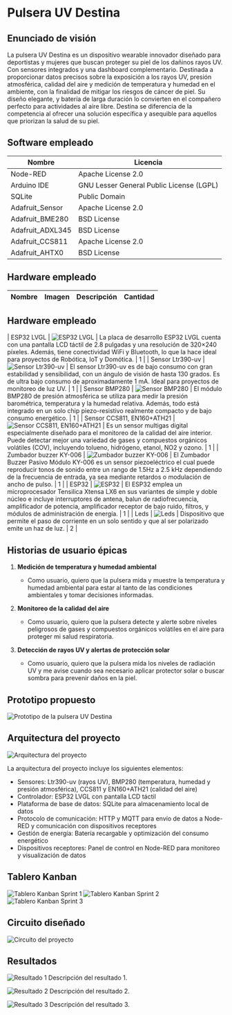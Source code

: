 # Pulsera UV Destina

## Enunciado de visión

La pulsera UV Destina es un dispositivo wearable innovador diseñado para deportistas y mujeres que buscan proteger su piel de los dañinos rayos UV. Con sensores integrados y una dashboard complementario. Destinada a proporcionar datos precisos sobre la exposición a los rayos UV, presión atmosférica, calidad del aire y medición de temperatura y humedad en el ambiente, con la finalidad de mitigar los riesgos de cáncer de piel. Su diseño elegante, y batería de larga duración lo convierten en el compañero perfecto para actividades al aire libre. Destina se diferencia de la competencia al ofrecer una solución específica y asequible para aquellos que priorizan la salud de su piel.

## Software empleado

| Nombre                | Licencia                                                                                        |
|-----------------------|--------------------------------------------------------------------------------------------------|
| Node-RED              | Apache License 2.0                                                                              |
| Arduino IDE           | GNU Lesser General Public License (LGPL)                                                        |
| SQLite                | Public Domain                                                                                   |
| Adafruit_Sensor       | Apache License 2.0                                                                              |
| Adafruit_BME280       | BSD License                                                                                     |
| Adafruit_ADXL345      | BSD License                                                                                     |
| Adafruit_CCS811       | Apache License 2.0                                                                              |
| Adafruit_AHTX0        | BSD License                                                                                     |

## Hardware empleado

| Nombre                | Imagen                                    | Descripción                                                                                                                                                                                                                                                                                                                                                                                                                                                                                             | Cantidad |
|-----------------------|-------------------------------------------|---------------------------------------------------------------------------------------------------------------------------------------------------------------------------------------------------------------------------------------------------------------------------------------------------------------------------------------------------------------------------------------------------------------------------------------------------------------------------------------------------------|----------|
## Hardware empleado

| ESP32 LVGL            | ![ESP32 LVGL](https://m.media-amazon.com/images/I/61txFmVlQUL._AC_SX522_.jpg)          | La placa de desarrollo ESP32 LVGL cuenta con una pantalla LCD táctil de 2.8 pulgadas y una resolución de 320×240 píxeles. Además, tiene conectividad WiFi y Bluetooth, lo que la hace ideal para proyectos de Robótica, IoT y Domótica.                                                                                                                                                                                                                                                                   | 1        |
| Sensor Ltr390-uv      | ![Sensor Ltr390-uv](https://cdn.shopify.com/s/files/1/0020/8027/6524/products/LTR390UV_720x@2x.jpg?v=1617257430)    | El sensor Ltr390-uv es de bajo consumo con gran estabilidad y sensibilidad, con un ángulo de visión de hasta 130 grados. Es de ultra bajo consumo de aproximadamente 1 mA. Ideal para proyectos de monitoreo de luz UV.                                                                                                                                                                                                                                                                                 | 1        |
| Sensor BMP280         | ![Sensor BMP280](https://cdn-shop.adafruit.com/970x728/2651-00.jpg)       | El módulo BMP280 de presión atmosférica se utiliza para medir la presión barométrica, temperatura y la humedad relativa. Además, todo está integrado en un solo chip piezo-resistivo realmente compacto y de bajo consumo energético.                                                                                                                                                                                                                                                                    | 1        |
| Sensor CCS811, EN160+ATH21 | ![Sensor CCS811, EN160+ATH21](https://cdn.shopify.com/s/files/1/0020/8027/6524/products/ENS160_720x@2x.jpg?v=1636973723) | Es un sensor multigas digital especialmente diseñado para el monitoreo de la calidad del aire interior. Puede detectar mejor una variedad de gases y compuestos orgánicos volátiles (COV), incluyendo tolueno, hidrógeno, etanol, NO2 y ozono.                                                                                                                                                                                                                                                             | 1        |
| Zumbador buzzer KY-006 | ![Zumbador buzzer KY-006](https://www.electronicoscaldas.com/3183-large_default/modulo-buzzer-pasivo-ky-006.jpg) | El Zumbador Buzzer Pasivo Módulo KY-006 es un sensor piezoeléctrico el cual puede reproducir tonos de sonido entre un rango de 1.5Hz a 2.5 kHz dependiendo de la frecuencia de entrada, ya sea mediante retardos o modulación de ancho de pulso.                                                                                                                                                                                                                                                         | 1        |
| ESP32                 | ![ESP32](https://m.media-amazon.com/images/I/61CGj47IJNS._AC_SX522_.jpg)               | El ESP32 emplea un microprocesador Tensilica Xtensa LX6 en sus variantes de simple y doble núcleo e incluye interruptores de antena, balun de radiofrecuencia, amplificador de potencia, amplificador receptor de bajo ruido, filtros, y módulos de administración de energía.                                                                                                                                                                                                                           | 1        |
| Leds                  | ![Leds](https://uelectronics.com/wp-content/uploads/2017/06/M02007-1.jpg)                | Dispositivo que permite el paso de corriente en un solo sentido y que al ser polarizado emite un haz de luz.                                                                                                                                                                                                                                                                                                                                                                                             | 2        |

## Historias de usuario épicas

1. **Medición de temperatura y humedad ambiental**
   - Como usuario, quiero que la pulsera mida y muestre la temperatura y humedad ambiental para estar al tanto de las condiciones ambientales y tomar decisiones informadas.

2. **Monitoreo de la calidad del aire**
   - Como usuario, quiero que la pulsera detecte y alerte sobre niveles peligrosos de gases y compuestos orgánicos volátiles en el aire para proteger mi salud respiratoria.

3. **Detección de rayos UV y alertas de protección solar**
   - Como usuario, quiero que la pulsera mida los niveles de radiación UV y me avise cuando sea necesario aplicar protector solar o buscar sombra para prevenir daños en la piel.

## Prototipo propuesto

![Prototipo de la pulsera UV Destina](ruta/a/la/imagen.jpg)

## Arquitectura del proyecto

![Arquitectura del proyecto](ruta/a/la/imagen.jpg)

La arquitectura del proyecto incluye los siguientes elementos:
- Sensores: Ltr390-uv (rayos UV), BMP280 (temperatura, humedad y presión atmosférica), CCS811 y EN160+ATH21 (calidad del aire)
- Controlador: ESP32 LVGL con pantalla LCD táctil
- Plataforma de base de datos: SQLite para almacenamiento local de datos
- Protocolo de comunicación: HTTP y MQTT para envío de datos a Node-RED y comunicación con dispositivos receptores
- Gestión de energía: Batería recargable y optimización del consumo energético
- Dispositivos receptores: Panel de control en Node-RED para monitoreo y visualización de datos

## Tablero Kanban

![Tablero Kanban Sprint 1](ruta/a/la/imagen.jpg)
![Tablero Kanban Sprint 2](ruta/a/la/imagen.jpg)
![Tablero Kanban Sprint 3](ruta/a/la/imagen.jpg)

## Circuito diseñado

![Circuito del proyecto](ruta/a/la/imagen.jpg)

## Resultados

![Resultado 1](ruta/a/la/imagen.jpg)
Descripción del resultado 1.

![Resultado 2](ruta/a/la/imagen.jpg)
Descripción del resultado 2.

![Resultado 3](ruta/a/la/imagen.jpg)
Descripción del resultado 3.
